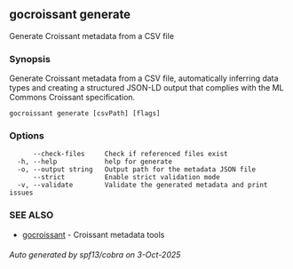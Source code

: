 ## gocroissant generate

Generate Croissant metadata from a CSV file

### Synopsis

Generate Croissant metadata from a CSV file, automatically inferring data types 
		and creating a structured JSON-LD output that complies with the ML Commons Croissant specification.

```
gocroissant generate [csvPath] [flags]
```

### Options

```
      --check-files     Check if referenced files exist
  -h, --help            help for generate
  -o, --output string   Output path for the metadata JSON file
      --strict          Enable strict validation mode
  -v, --validate        Validate the generated metadata and print issues
```

### SEE ALSO

* [gocroissant](gocroissant.md)	 - Croissant metadata tools

###### Auto generated by spf13/cobra on 3-Oct-2025
